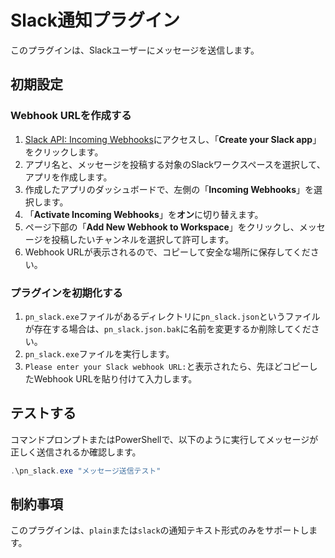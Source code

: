 # Slack通知プラグイン

このプラグインは、Slackユーザーにメッセージを送信します。

## 初期設定

### Webhook URLを作成する

1. [Slack API: Incoming Webhooks](https://api.slack.com/messaging/webhooks)にアクセスし、「**Create your Slack app**」をクリックします。
2. アプリ名と、メッセージを投稿する対象のSlackワークスペースを選択して、アプリを作成します。
3. 作成したアプリのダッシュボードで、左側の「**Incoming Webhooks**」を選択します。
4. 「**Activate Incoming Webhooks**」を**オン**に切り替えます。
5. ページ下部の「**Add New Webhook to Workspace**」をクリックし、メッセージを投稿したいチャンネルを選択して許可します。
6. Webhook URLが表示されるので、コピーして安全な場所に保存してください。

### プラグインを初期化する

1. `pn_slack.exe`ファイルがあるディレクトリに`pn_slack.json`というファイルが存在する場合は、`pn_slack.json.bak`に名前を変更するか削除してください。
2. `pn_slack.exe`ファイルを実行します。
3. `Please enter your Slack webhook URL:`と表示されたら、先ほどコピーしたWebhook URLを貼り付けて入力します。

## テストする
コマンドプロンプトまたはPowerShellで、以下のように実行してメッセージが正しく送信されるか確認します。

```powershell
.\pn_slack.exe "メッセージ送信テスト"
```

## 制約事項
このプラグインは、`plain`または`slack`の通知テキスト形式のみをサポートします。
